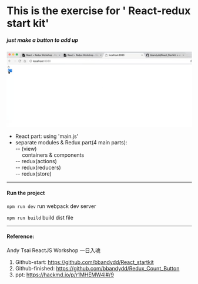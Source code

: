 # This is the exercise for ' React-redux start kit'

##### just make a button to add up 
![sample](https://github.com/SusanLulu/startkit-React/raw/master/samplePic.png)

- React part: using 'main.js'
- separate modules & Redux part(4 main parts): 
</br>-- (view)
</br>&emsp;   containers & components
</br>-- redux(actions)
</br>-- redux(reducers)
</br>-- redux(store)

---------------
#### Run the project

`npm run dev` run webpack dev server

`npm run build` build dist file

-----------------

#### Reference:
Andy Tsai ReactJS Workshop 一日入魂
</br>
1. Github-start: https://github.com/bbandydd/React_startkit
2. Github-finished: https://github.com/bbandydd/Redux_Count_Button
3. ppt: https://hackmd.io/p/r1MHEMW4l#/9
